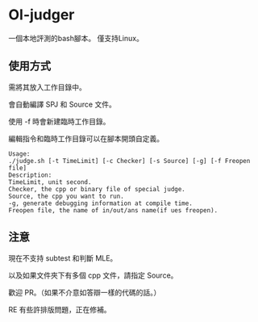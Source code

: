 # OI-judger
一個本地評測的bash腳本。
僅支持Linux。
## 使用方式
需將其放入工作目錄中。

會自動編譯 SPJ 和 Source 文件。

使用 -f 時會新建臨時工作目錄。

編輯指令和臨時工作目錄可以在腳本開頭自定義。
```
Usage:
./judge.sh [-t TimeLimit] [-c Checker] [-s Source] [-g] [-f Freopen file]
Description:
TimeLimit, unit second.
Checker, the cpp or binary file of special judge.
Source, the cpp you want to run.
-g, generate debugging information at compile time.
Freopen file, the name of in/out/ans name(if ues freopen).
```
## 注意
現在不支持 subtest 和判斷 MLE。

以及如果文件夾下有多個 cpp 文件，請指定 Source。

歡迎 PR。（如果不介意如答辯一樣的代碼的話。）

RE 有些許排版問題，正在修補。